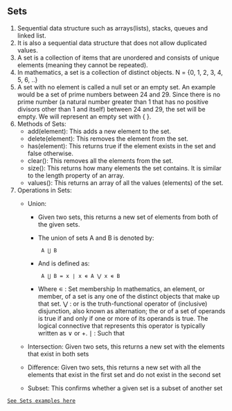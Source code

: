 ## Sets

1. Sequential data structure such as arrays(lists), stacks, queues and linked list.
2. It is also a sequential data structure that does not allow duplicated values.
3. A set is a collection of items that are unordered and consists of unique elements (meaning they cannot be repeated).
4. In mathematics, a set is a collection of distinct objects.
    N = {0, 1, 2, 3, 4, 5, 6, ..}
5. A set with no element is called a null set or an empty set. An example would be a set of prime numbers between 24 and 29. Since there is no prime number (a natural number greater than 1 that has no positive divisors other than 1 and itself) between 24 and 29, the set will be empty. We will represent an empty set with { }. 
6. Methods of Sets:
   * add(element): This adds a new element to the set.
   * delete(element): This removes the element from the set.
   * has(element): This returns true if the element exists in the set and false otherwise.
   * clear(): This removes all the elements from the set.
   * size(): This returns how many elements the set contains. It is similar to the length property of an array.
   * values(): This returns an array of all the values (elements) of the set.
7. Operations in Sets:
   * Union: 
       - Given two sets, this returns a new set of elements from both of the given sets.
       - The union of sets A and B is denoted by:
           
           ```
            A ⋃ B
           ```
       - And is defined as:
           
           ```
            A ⋃ B = x ∣ x ∊ A ⋁ x ∊ B
           ```
        - Where ∊ : Set membership In mathematics, an element, or member, of a set is any one of the distinct objects that make up that set.
           ⋁ : or is the truth-functional operator of (inclusive) disjunction, also known as alternation; the or of a set of operands is true if and only if one or more of its operands is true. The logical connective that represents this operator is typically written as ∨ or +.
           ∣ : Such that

   * Intersection: Given two sets, this returns a new set with the elements that exist in both sets
   * Difference: Given two sets, this returns a new set with all the elements that exist in the first set and do not exist in the second set
   * Subset: This confirms whether a given set is a subset of another set

[`See Sets examples here`](../src/sets/sets.js) 